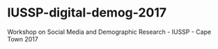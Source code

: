 # IUSSP-digital-demog-2017
Workshop on Social Media and Demographic Research - IUSSP - Cape Town 2017
